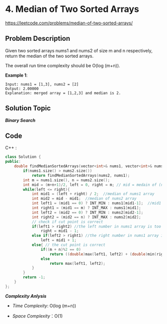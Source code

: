 # 4. Median of Two Sorted Arrays

https://leetcode.com/problems/median-of-two-sorted-arrays/

## Problem Description


Given two sorted arrays nums1 and nums2 of size m and n respectively, return the median of the two sorted arrays.

The overall run time complexity should be O(log (m+n)).

**Example 1**:
```
Input: nums1 = [1,3], nums2 = [2]
Output: 2.00000
Explanation: merged array = [1,2,3] and median is 2.
```


## Solution Topic
***Binary Search***

## Code

C++ :

```cpp
class Solution {
public:
    double findMedianSortedArrays(vector<int>& nums1, vector<int>& nums2) {
        if(nums1.size() > nums2.size())
            return findMedianSortedArrays(nums2, nums1);
        int m = nums1.size(), n = nums2.size();
        int mid = (m+n+1)/2, left = 0, right = m; // mid = medain of (num1+num2)
        while(left <= right){
            int mid1 = (left + right) / 2;  //median of nums1 array
            int mid2 = mid - mid1;  //median of nums2 array
            int left1 = (mid1 == 0) ? INT_MIN : nums1[mid1-1];  //mid1 = 0, let left1 = smallest value
            int right1 = (mid1 == m) ? INT_MAX : nums1[mid1];
            int left2 = (mid2 == 0) ? INT_MIN : nums2[mid2-1];
            int right2 = (mid2 == n) ? INT_MAX : nums2[mid2];
            // check if cut point is correct
            if(left1 > right2) //the left number in nums1 array is too large, should move cut point to right.
                right = mid1 - 1;
            else if(left2 > right1) //the right number in nums1 array is too large, should move cut point to left.
                left = mid1 + 1;
            else{ // the cut point is correct
                if((m + n)%2 == 0)
                    return ((double)max(left1, left2) + (double)min(right1, right2)) / 2;
                else
                    return max(left1, left2);
            }            
        }
        return -1;
    }
};
```

**_Complexity Anlysis_**

- _Time Complexity_: O(log (m+n))

- _Space Complexity_：O(1)
